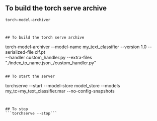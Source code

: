 ## To build the torch serve archive
```
torch-model-archiver 



## To build the torch serve archive
```
torch-model-archiver 
	--model-name my_text_classifier 
	--version 1.0 
	--serialized-file clf.pt  
	--handler custom_handler.py 
	--extra-files "./index_to_name.json,./custom_handler.py"
```

## To start the server
```
torchserve 
	--start 
	--model-store model_store 
	--models my_tc=my_text_classifier.mar 
	--no-config-snapshots
```


## To stop
```torchserve --stop```